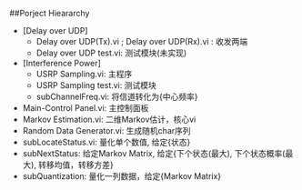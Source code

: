 
##Porject Hieararchy
+ [Delay over UDP]
	+ Delay over UDP(Tx).vi ; Delay over UDP(Rx).vi : 收发两端
	+ Delay over UDP test.vi: 测试模块(未实现)
+ [Interference Power]
	+ USRP Sampling.vi: 主程序
	+ USRP Sampling test.vi: 测试模块
	+ subChannelFreq.vi: 将信道转化为{中心频率}
+ Main-Control Panel.vi: 主控制面板
+ Markov Estimation.vi: 二维Markov估计，核心vi
+ Random Data Generator.vi: 生成随机char序列
+ subLocateStatus.vi: 量化单个数值, 给定{状态}
+ subNextStatus: 给定Markov Matrix, 给定{下个状态(最大), 下个状态概率(最大), 转移均值，转移方差}
+ subQuantization: 量化一列数据，给定{Markov Matrix}